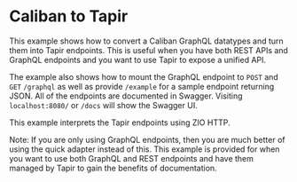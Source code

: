 # Caliban to Tapir

This example shows how to convert a Caliban GraphQL datatypes and turn them into Tapir endpoints.
This is useful when you have both REST APIs and GraphQL endpoints and you want to use Tapir to expose a unified API.

The example also shows how to mount the GraphQL endpoint to `POST` and `GET` `/graphql` as well as provide `/example` for a sample endpoint returning JSON.
All of the endpoints are documented in Swagger. Visiting `localhost:8080/` or `/docs` will show the Swagger UI.

This example interprets the Tapir endpoints using ZIO HTTP.

Note: If you are only using GraphQL endpoints, then you are much better of using the quick adapter instead of this. This example is provided for when you want to use both GraphQL and REST endpoints and have them managed by Tapir to gain the benefits of documentation.